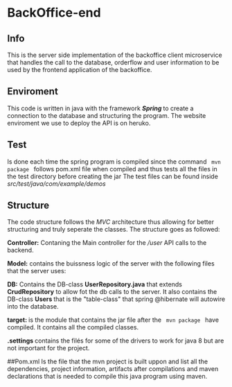 # BackOffice-end

## Info
This is the server side implementation of the backoffice client microservice that handles the call to the database, orderflow and user information to be used by the frontend application of the backoffice.

## Enviroment
This code is written in java with the framework <b><em> Spring </em></b> to create a connection to the database and structuring the program. The website enviroment we use to deploy the API is on heruko.

## Test
Is done each time the spring program is compiled since the command <code> mvn package </code> follows pom.xml file when compiled and thus tests all the files in the test directory before creating the jar
The test files can be found inside <i> src/test/java/com/example/demos </i>

## Structure
The code structure follows the <em> MVC </em> architecture thus allowing for better structuring and truly seperate the classes.
The structure goes as followed:

<b>Controller:</b>
Contaning the Main controller for the <em> /user </em> API calls to the backend.

<b>Model:</b>
contains the buissness logic of the server with the following files that the server uses:

<b>DB:</b>
Contains the DB-class <b>UserRepository.java</b> that extends <b>CrudRepository</b> to allow fot the db calls to the server.
It also contains the DB-class <b> Users </b> that is the "table-class" that spring @hibernate will autowire into the database.

<b>target: </b> is the module that contains the jar file after the <code> mvn package </code> have compiled. It contains all the compiled classes.

<b> .settings </b> contains the filés for some of the drivers to work for java 8 but are not important for the project.

##Pom.xml 
Is the file that the mvn project is built uppon and list all the dependencies, project information, artifacts after compilations and maven declarations that is needed to compile this java program using maven.
